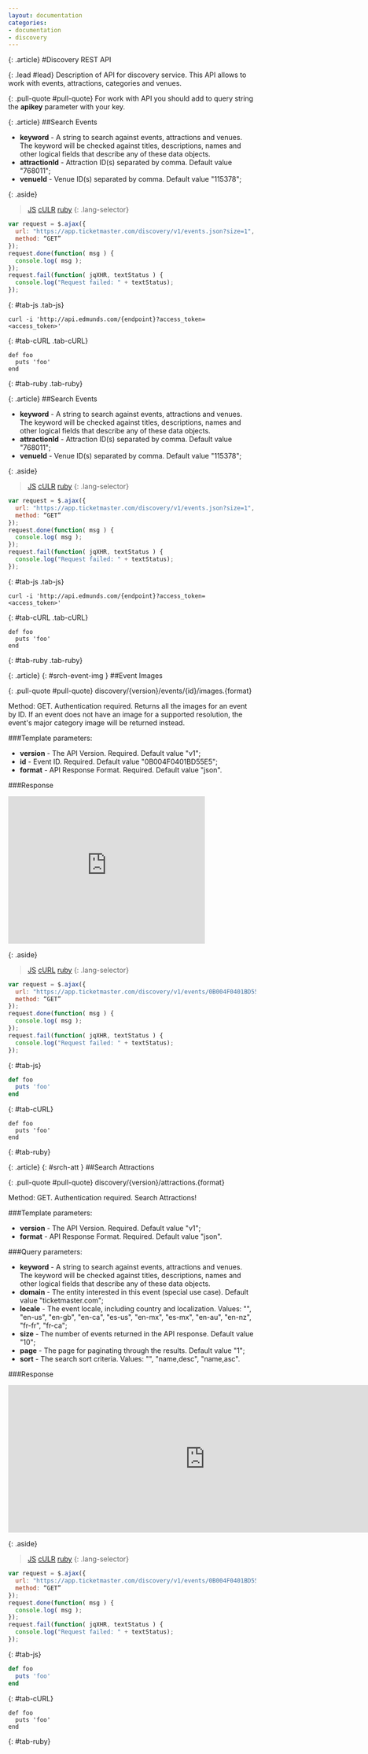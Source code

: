 ```yaml
---
layout: documentation
categories:
- documentation
- discovery
---
```

{: .article}
#Discovery REST API

{: .lead #lead}
Description of API for discovery service. This API allows to work with events, attractions, categories and venues.

{: .pull-quote #pull-quote}
For work with API you should add to query string the __apikey__ parameter with your key.

{: .article}
##Search Events

- __keyword__ - A string to search against events, attractions and venues. The keyword will be checked against titles, descriptions, names and other logical fields that describe any of these data objects.
- __attractionId__ - Attraction ID(s) separated by comma. Default value "768011";
- __venueId__ - Venue ID(s) separated by comma. Default value "115378";

{: .aside}
>[JS](#tab-js)
>[cULR](#tab-cURL)
>[ruby](#tab-ruby)
{: .lang-selector}

~~~js
var request = $.ajax({
  url: "https://app.ticketmaster.com/discovery/v1/events.json?size=1",
  method: “GET”
});
request.done(function( msg ) {
  console.log( msg );
});
request.fail(function( jqXHR, textStatus ) {
  console.log("Request failed: " + textStatus);
});
~~~
{: #tab-js .tab-js}

~~~cURL
curl -i 'http://api.edmunds.com/{endpoint}?access_token=<access_token>'
~~~
{: #tab-cURL .tab-cURL}

~~~rudy
def foo
  puts 'foo'
end
~~~
{: #tab-ruby .tab-ruby}

{: .article}
##Search Events

- __keyword__ - A string to search against events, attractions and venues. The keyword will be checked against titles, descriptions, names and other logical fields that describe any of these data objects.
- __attractionId__ - Attraction ID(s) separated by comma. Default value "768011";
- __venueId__ - Venue ID(s) separated by comma. Default value "115378";

{: .aside}
>[JS](#tab-js)
>[cULR](#tab-cURL)
>[ruby](#tab-ruby)
{: .lang-selector}

~~~js
var request = $.ajax({
  url: "https://app.ticketmaster.com/discovery/v1/events.json?size=1",
  method: “GET”
});
request.done(function( msg ) {
  console.log( msg );
});
request.fail(function( jqXHR, textStatus ) {
  console.log("Request failed: " + textStatus);
});
~~~
{: #tab-js .tab-js}

~~~cURL
curl -i 'http://api.edmunds.com/{endpoint}?access_token=<access_token>'
~~~
{: #tab-cURL .tab-cURL}

~~~rudy
def foo
  puts 'foo'
end
~~~
{: #tab-ruby .tab-ruby}


{: .article}
{: #srch-event-img }
##Event Images

{: .pull-quote #pull-quote}
discovery/{version}/events/{id}/images.{format}

Method: GET. 
Authentication required.
Returns all the images for an event by ID. If an event does not have an image for a supported resolution, the event's major category image will be returned instead.

###Template parameters:

- __version__ - The API Version. Required. Default value "v1";
- __id__ - Event ID. Required. Default value "0B004F0401BD55E5";
- __format__ - API Response Format. Required. Default value "json".

###Response

<iframe src="https://snap.apigee.com/1YERkwm" width="400" height="300" frameborder="0" scrolling="no"></iframe>

{: .aside}
>[JS](#tab-js)
>[cURL](#tab-cURL)
>[ruby](#tab-ruby)
{: .lang-selector}

~~~js
var request = $.ajax({
  url: "https://app.ticketmaster.com/discovery/v1/events/0B004F0401BD55E5/images.json",
  method: “GET”
});
request.done(function( msg ) {
  console.log( msg );
});
request.fail(function( jqXHR, textStatus ) {
  console.log("Request failed: " + textStatus);
});
~~~
{: #tab-js}

~~~ruby
def foo
  puts 'foo'
end
~~~
{: #tab-cURL}

~~~rudy
def foo
  puts 'foo'
end
~~~
{: #tab-ruby}

{: .article}
{: #srch-att }
##Search Attractions

{: .pull-quote #pull-quote}
discovery/{version}/attractions.{format}

Method: GET.
Authentication required.
Search Attractions!

###Template parameters:

- __version__ - The API Version. Required. Default value "v1";
- __format__ - API Response Format. Required. Default value "json".

###Query parameters:

- __keyword__ - A string to search against events, attractions and venues. The keyword will be checked against titles, descriptions, names and other logical fields that describe any of these data objects.
- __domain__ - The entity interested in this event (special use case). Default value "ticketmaster.com";
- __locale__ - The event locale, including country and localization. Values: "", "en-us", "en-gb", "en-ca", "es-us", "en-mx", "es-mx", "en-au", "en-nz", "fr-fr", "fr-ca";
- __size__ - The number of events returned in the API response. Default value "10";
- __page__ - The page for paginating through the results. Default value "1";
- __sort__ - The search sort criteria. Values: "", "name,desc", "name,asc".

###Response

<iframe src="https://snap.apigee.com/1XuyzP2" width="800" height="300" frameborder="0" scrolling="no"></iframe>

{: .aside}
>[JS](#tab-js)
>[cULR](#tab-cURL)
>[ruby](#tab-ruby)
{: .lang-selector}

~~~js
var request = $.ajax({
  url: "https://app.ticketmaster.com/discovery/v1/events/0B004F0401BD55E5/images.json",
  method: “GET”
});
request.done(function( msg ) {
  console.log( msg );
});
request.fail(function( jqXHR, textStatus ) {
  console.log("Request failed: " + textStatus);
});
~~~
{: #tab-js}

~~~ruby
def foo
  puts 'foo'
end
~~~
{: #tab-cURL}

~~~rudy
def foo
  puts 'foo'
end
~~~
{: #tab-ruby}

